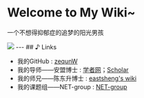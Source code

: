 # Welcome to My Wiki~

一个不想得抑郁症的追梦的阳光男孩

<img src="https://pic.imgdb.cn/item/625fd81f239250f7c5f49187.jpg">
---
## ♪ Links

- 我的GitHub : [zequnW](https://github.com/zequnW)
- 我的导师——安盟博士 : [学者网](https://www.scholat.com/anmeng0618.cn)；[Scholar](https://scholar.google.com.hk/citations?user=5kHtw6oAAAAJ&hl=zh-CN&oi=sra)
- 我的师兄——陈东升博士 : [eastsheng's wiki](https://eastsheng.cf/)
- 我的课题组——NET-group : [NET-group](https://net-sust.github.io/)